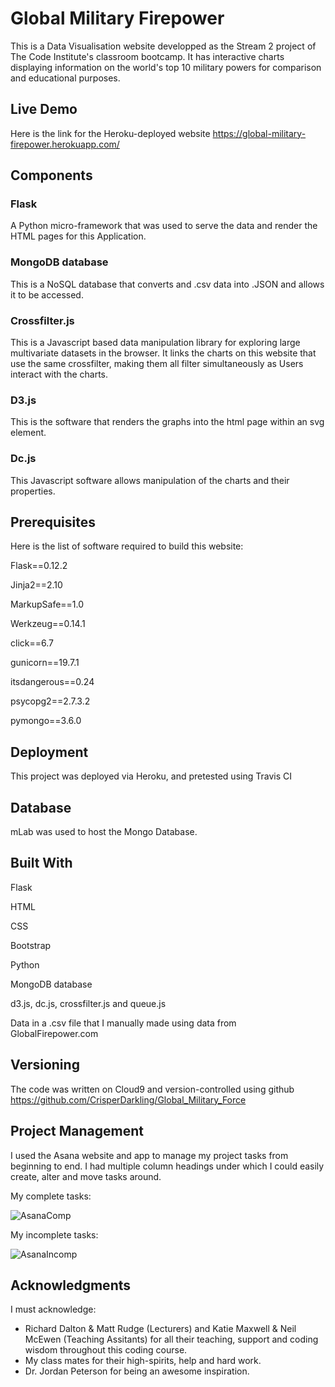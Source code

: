 # Global Military Firepower

This is a Data Visualisation website developped as the Stream 2 project of The Code Institute's classroom bootcamp. It has interactive charts displaying information on the world's top 10 military powers for comparison and educational purposes.


## Live Demo

Here is the link for the Heroku-deployed website https://global-military-firepower.herokuapp.com/


## Components

### Flask

A Python micro-framework that was used to serve the data and render the HTML pages for this Application.


### MongoDB database

This is a NoSQL database that converts and .csv data into .JSON and allows it to be accessed. 

### Crossfilter.js

This is a Javascript based data manipulation library for exploring large multivariate datasets in the browser. It links the charts on this website that use the same crossfilter, making them all filter simultaneously as Users interact with the charts.


### D3.js

This is the software that renders the graphs into the html page within an svg element.


### Dc.js

This Javascript software allows manipulation of the charts and their properties.


## Prerequisites

Here is the list of software required to build this website:

Flask==0.12.2

Jinja2==2.10

MarkupSafe==1.0

Werkzeug==0.14.1

click==6.7

gunicorn==19.7.1

itsdangerous==0.24

psycopg2==2.7.3.2

pymongo==3.6.0


## Deployment

This project was deployed via Heroku, and pretested using Travis CI


## Database

mLab was used to host the Mongo Database.


## Built With

Flask

HTML

CSS

Bootstrap

Python

MongoDB database

d3.js, dc.js, crossfilter.js and queue.js

Data in a .csv file that I manually made using data from GlobalFirepower.com


## Versioning

The code was written on Cloud9 and version-controlled using github https://github.com/CrisperDarkling/Global_Military_Force


## Project Management

I used the Asana website and app to manage my project tasks from beginning to end. I had multiple column headings under which I could easily create, alter and move tasks around.


My complete tasks:

![AsanaComp](https://s3-eu-west-1.amazonaws.com/jordan-peterson-bookstore/static/images/Asana_GMF_comp.png "Asana Complete Tasks")


My incomplete tasks:

![AsanaIncomp](https://s3-eu-west-1.amazonaws.com/jordan-peterson-bookstore/static/images/Asana_GMF_incomp.png "Asana Incomplete Tasks")


## Acknowledgments

I must acknowledge:

- Richard Dalton & Matt Rudge (Lecturers) and Katie Maxwell & Neil McEwen (Teaching Assitants) for all their teaching, support and coding wisdom throughout this coding course.
- My class mates for their high-spirits, help and hard work.
- Dr. Jordan Peterson for being an awesome inspiration.







<!--```-->
<!--Give examples-->
<!--```-->

<!--### Installing-->

<!--A step by step series of examples that tell you have to get a development env running-->

<!--Say what the step will be-->

<!--```-->
<!--Give the example-->
<!--```-->

<!--And repeat-->

<!--```-->
<!--until finished-->
<!--```-->

<!--End with an example of getting some data out of the system or using it for a little demo-->

<!--## Running the tests-->

<!--Explain how to run the automated tests for this system-->

<!--### Break down into end to end tests-->

<!--Explain what these tests test and why-->

<!--```-->
<!--Give an example-->
<!--```-->

<!--### And coding style tests-->

<!--Explain what these tests test and why-->

<!--```-->
<!--Give an example-->
<!--```-->

